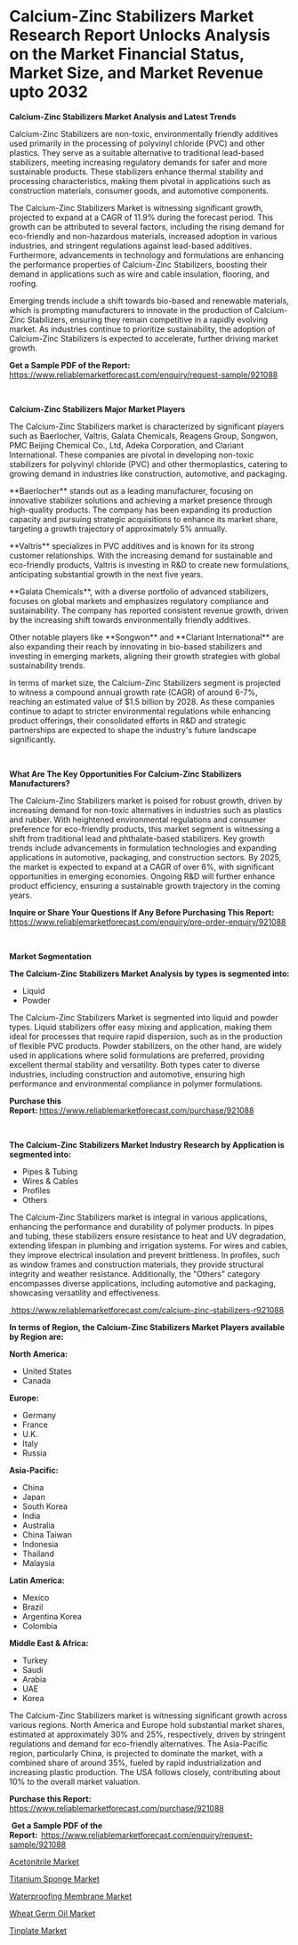 <p><h1>Calcium-Zinc Stabilizers Market Research Report Unlocks Analysis on the Market Financial Status, Market Size, and Market Revenue upto 2032</h1></p><p><strong>Calcium-Zinc Stabilizers Market Analysis and Latest Trends</strong></p>
<p><p>Calcium-Zinc Stabilizers are non-toxic, environmentally friendly additives used primarily in the processing of polyvinyl chloride (PVC) and other plastics. They serve as a suitable alternative to traditional lead-based stabilizers, meeting increasing regulatory demands for safer and more sustainable products. These stabilizers enhance thermal stability and processing characteristics, making them pivotal in applications such as construction materials, consumer goods, and automotive components.</p><p>The Calcium-Zinc Stabilizers Market is witnessing significant growth, projected to expand at a CAGR of 11.9% during the forecast period. This growth can be attributed to several factors, including the rising demand for eco-friendly and non-hazardous materials, increased adoption in various industries, and stringent regulations against lead-based additives. Furthermore, advancements in technology and formulations are enhancing the performance properties of Calcium-Zinc Stabilizers, boosting their demand in applications such as wire and cable insulation, flooring, and roofing.</p><p>Emerging trends include a shift towards bio-based and renewable materials, which is prompting manufacturers to innovate in the production of Calcium-Zinc Stabilizers, ensuring they remain competitive in a rapidly evolving market. As industries continue to prioritize sustainability, the adoption of Calcium-Zinc Stabilizers is expected to accelerate, further driving market growth.</p></p>
<p><strong>Get a Sample PDF of the Report:&nbsp;</strong> <a href="https://www.reliablemarketforecast.com/enquiry/request-sample/921088?utm_campaign=2130&utm_medium=2&utm_source=Github&utm_content=ia&utm_term=02042025&utm_id=calcium-zinc-stabilizers">https://www.reliablemarketforecast.com/enquiry/request-sample/921088</a></p>
<p>&nbsp;</p>
<p><strong>Calcium-Zinc Stabilizers Major Market Players</strong></p>
<p><p>The Calcium-Zinc Stabilizers market is characterized by significant players such as Baerlocher, Valtris, Galata Chemicals, Reagens Group, Songwon, PMC Beijing Chemical Co., Ltd, Adeka Corporation, and Clariant International. These companies are pivotal in developing non-toxic stabilizers for polyvinyl chloride (PVC) and other thermoplastics, catering to growing demand in industries like construction, automotive, and packaging.</p><p>**Baerlocher** stands out as a leading manufacturer, focusing on innovative stabilizer solutions and achieving a market presence through high-quality products. The company has been expanding its production capacity and pursuing strategic acquisitions to enhance its market share, targeting a growth trajectory of approximately 5% annually.</p><p>**Valtris** specializes in PVC additives and is known for its strong customer relationships. With the increasing demand for sustainable and eco-friendly products, Valtris is investing in R&D to create new formulations, anticipating substantial growth in the next five years.</p><p>**Galata Chemicals**, with a diverse portfolio of advanced stabilizers, focuses on global markets and emphasizes regulatory compliance and sustainability. The company has reported consistent revenue growth, driven by the increasing shift towards environmentally friendly additives.</p><p>Other notable players like **Songwon** and **Clariant International** are also expanding their reach by innovating in bio-based stabilizers and investing in emerging markets, aligning their growth strategies with global sustainability trends. </p><p>In terms of market size, the Calcium-Zinc Stabilizers segment is projected to witness a compound annual growth rate (CAGR) of around 6-7%, reaching an estimated value of $1.5 billion by 2028. As these companies continue to adapt to stricter environmental regulations while enhancing product offerings, their consolidated efforts in R&D and strategic partnerships are expected to shape the industry's future landscape significantly.</p></p>
<p>&nbsp;</p>
<p><strong>What Are The Key Opportunities For Calcium-Zinc Stabilizers Manufacturers?</strong></p>
<p><p>The Calcium-Zinc Stabilizers market is poised for robust growth, driven by increasing demand for non-toxic alternatives in industries such as plastics and rubber. With heightened environmental regulations and consumer preference for eco-friendly products, this market segment is witnessing a shift from traditional lead and phthalate-based stabilizers. Key growth trends include advancements in formulation technologies and expanding applications in automotive, packaging, and construction sectors. By 2025, the market is expected to expand at a CAGR of over 6%, with significant opportunities in emerging economies. Ongoing R&D will further enhance product efficiency, ensuring a sustainable growth trajectory in the coming years.</p></p>
<p><strong>Inquire or Share Your Questions If Any Before Purchasing This Report:</strong> <a href="https://www.reliablemarketforecast.com/enquiry/pre-order-enquiry/921088?utm_campaign=2130&utm_medium=2&utm_source=Github&utm_content=ia&utm_term=02042025&utm_id=calcium-zinc-stabilizers">https://www.reliablemarketforecast.com/enquiry/pre-order-enquiry/921088</a></p>
<p>&nbsp;</p>
<p><strong>Market Segmentation</strong></p>
<p><strong>The Calcium-Zinc Stabilizers Market Analysis by types is segmented into:</strong></p>
<p><ul><li>Liquid</li><li>Powder</li></ul></p>
<p><p>The Calcium-Zinc Stabilizers Market is segmented into liquid and powder types. Liquid stabilizers offer easy mixing and application, making them ideal for processes that require rapid dispersion, such as in the production of flexible PVC products. Powder stabilizers, on the other hand, are widely used in applications where solid formulations are preferred, providing excellent thermal stability and versatility. Both types cater to diverse industries, including construction and automotive, ensuring high performance and environmental compliance in polymer formulations.</p></p>
<p><strong>Purchase this Report:&nbsp;</strong><a href="https://www.reliablemarketforecast.com/purchase/921088?utm_campaign=2130&utm_medium=2&utm_source=Github&utm_content=ia&utm_term=02042025&utm_id=calcium-zinc-stabilizers">https://www.reliablemarketforecast.com/purchase/921088</a></p>
<p>&nbsp;</p>
<p><strong>The Calcium-Zinc Stabilizers Market Industry Research by Application is segmented into:</strong></p>
<p><ul><li>Pipes & Tubing</li><li>Wires & Cables</li><li>Profiles</li><li>Others</li></ul></p>
<p><p>The Calcium-Zinc Stabilizers market is integral in various applications, enhancing the performance and durability of polymer products. In pipes and tubing, these stabilizers ensure resistance to heat and UV degradation, extending lifespan in plumbing and irrigation systems. For wires and cables, they improve electrical insulation and prevent brittleness. In profiles, such as window frames and construction materials, they provide structural integrity and weather resistance. Additionally, the "Others" category encompasses diverse applications, including automotive and packaging, showcasing versatility and effectiveness.</p></p>
<p><a href="https://www.reliablemarketforecast.com/calcium-zinc-stabilizers-r921088?utm_campaign=2130&utm_medium=2&utm_source=Github&utm_content=ia&utm_term=02042025&utm_id=calcium-zinc-stabilizers">&nbsp;https://www.reliablemarketforecast.com/calcium-zinc-stabilizers-r921088</a></p>
<p><strong>In terms of Region, the Calcium-Zinc Stabilizers Market Players available by Region are:</strong></p>
<p>
    <p> <strong> North America: </strong>
        <ul>
            <li>United States</li>
            <li>Canada</li>
        </ul>
        </p> 
    <p> <strong> Europe: </strong>
        <ul>
            <li>Germany</li>
            <li>France</li>
            <li>U.K.</li>
            <li>Italy</li>
            <li>Russia</li>
        </ul>
        </p> 
    <p> <strong> Asia-Pacific: </strong>
        <ul>
            <li>China</li>
            <li>Japan</li>
            <li>South Korea</li>
            <li>India</li>
            <li>Australia</li>
            <li>China Taiwan</li>
            <li>Indonesia</li>
            <li>Thailand</li>
            <li>Malaysia</li>
        </ul>
        </p> 
    <p> <strong> Latin America: </strong>
        <ul>
            <li>Mexico</li>
            <li>Brazil</li>
            <li>Argentina Korea</li>
            <li>Colombia</li>
        </ul>
        </p> 
    <p> <strong> Middle East & Africa: </strong>
        <ul>
            <li>Turkey</li>
            <li>Saudi</li>
            <li>Arabia</li>
            <li>UAE</li>
            <li>Korea</li>
        </ul>
    </p>
    </p>
<p><p>The Calcium-Zinc Stabilizers market is witnessing significant growth across various regions. North America and Europe hold substantial market shares, estimated at approximately 30% and 25%, respectively, driven by stringent regulations and demand for eco-friendly alternatives. The Asia-Pacific region, particularly China, is projected to dominate the market, with a combined share of around 35%, fueled by rapid industrialization and increasing plastic production. The USA follows closely, contributing about 10% to the overall market valuation.</p></p>
<p><strong>Purchase this Report: </strong><a href="https://www.reliablemarketforecast.com/purchase/921088?utm_campaign=2130&utm_medium=2&utm_source=Github&utm_content=ia&utm_term=02042025&utm_id=calcium-zinc-stabilizers">https://www.reliablemarketforecast.com/purchase/921088</a></p>
<p>&nbsp;<strong>Get a Sample PDF of the Report:&nbsp;&nbsp;</strong><a href="https://www.reliablemarketforecast.com/enquiry/request-sample/921088?utm_campaign=2130&utm_medium=2&utm_source=Github&utm_content=ia&utm_term=02042025&utm_id=calcium-zinc-stabilizers">https://www.reliablemarketforecast.com/enquiry/request-sample/921088</a></p>
<p><strong></strong></p>
<p><p><a href="https://github.com/busamoleankk/Market-Research-Report-List-1/blob/main/acetonitrile-market.md?utm_campaign=2130&utm_medium=2&utm_source=Github&utm_content=ia&utm_term=02042025&utm_id=calcium-zinc-stabilizers">Acetonitrile Market</a></p><p><a href="https://github.com/cayposshefin/Market-Research-Report-List-1/blob/main/titanium-sponge-market.md?utm_campaign=2130&utm_medium=2&utm_source=Github&utm_content=ia&utm_term=02042025&utm_id=calcium-zinc-stabilizers">Titanium Sponge Market</a></p><p><a href="https://github.com/yodhafirorae/Market-Research-Report-List-1/blob/main/waterproofing-membrane-market.md?utm_campaign=2130&utm_medium=2&utm_source=Github&utm_content=ia&utm_term=02042025&utm_id=calcium-zinc-stabilizers">Waterproofing Membrane Market</a></p><p><a href="https://github.com/kanetaerkid/Market-Research-Report-List-1/blob/main/wheat-germ-oil-market.md?utm_campaign=2130&utm_medium=2&utm_source=Github&utm_content=ia&utm_term=02042025&utm_id=calcium-zinc-stabilizers">Wheat Germ Oil Market</a></p><p><a href="https://github.com/chillwervenu/Market-Research-Report-List-1/blob/main/tinplate-market.md?utm_campaign=2130&utm_medium=2&utm_source=Github&utm_content=ia&utm_term=02042025&utm_id=calcium-zinc-stabilizers">Tinplate Market</a></p></p>